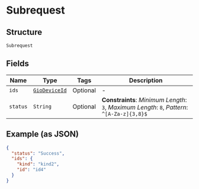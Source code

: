 
# Subrequest

## Structure

`Subrequest`

## Fields

| Name | Type | Tags | Description |
|  --- | --- | --- | --- |
| `ids` | [`GioDeviceId`](../../doc/models/gio-device-id.md) | Optional | - |
| `status` | `String` | Optional | **Constraints**: *Minimum Length*: `3`, *Maximum Length*: `8`, *Pattern*: `^[A-Za-z]{3,8}$` |

## Example (as JSON)

```json
{
  "status": "Success",
  "ids": {
    "kind": "kind2",
    "id": "id4"
  }
}
```

